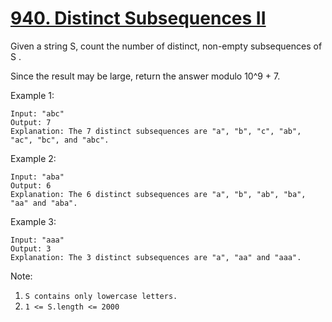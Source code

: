 # [940. Distinct Subsequences II](https://leetcode.com/problems/distinct-subsequences-ii/)

Given a string S, count the number of distinct, non-empty subsequences of S .

Since the result may be large, return the answer modulo 10^9 + 7.

Example 1:

```text
Input: "abc"
Output: 7
Explanation: The 7 distinct subsequences are "a", "b", "c", "ab", "ac", "bc", and "abc".
```

Example 2:

```text
Input: "aba"
Output: 6
Explanation: The 6 distinct subsequences are "a", "b", "ab", "ba", "aa" and "aba".
```

Example 3:

```text
Input: "aaa"
Output: 3
Explanation: The 3 distinct subsequences are "a", "aa" and "aaa".
```

Note:

1. `S contains only lowercase letters.`
1. `1 <= S.length <= 2000`
